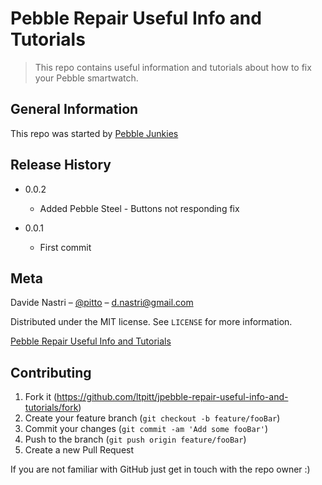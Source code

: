 # Pebble Repair Useful Info and Tutorials
> This repo contains useful information and tutorials about how to fix your Pebble smartwatch.


## General Information
This repo was started by [Pebble Junkies](https://www.facebook.com/groups/pebble.junkies)


## Release History

* 0.0.2
    * Added Pebble Steel - Buttons not responding fix

* 0.0.1
    * First commit

## Meta

Davide Nastri – [@pitto](https://twitter.com/pitto) – d.nastri@gmail.com

Distributed under the MIT license. See ``LICENSE`` for more information.

[Pebble Repair Useful Info and Tutorials](pebble-repair-useful-info-and-tutorials)

## Contributing

1. Fork it (<https://github.com/ltpitt/jpebble-repair-useful-info-and-tutorials/fork>)
2. Create your feature branch (`git checkout -b feature/fooBar`)
3. Commit your changes (`git commit -am 'Add some fooBar'`)
4. Push to the branch (`git push origin feature/fooBar`)
5. Create a new Pull Request

If you are not familiar with GitHub just get in touch with the repo owner :)
